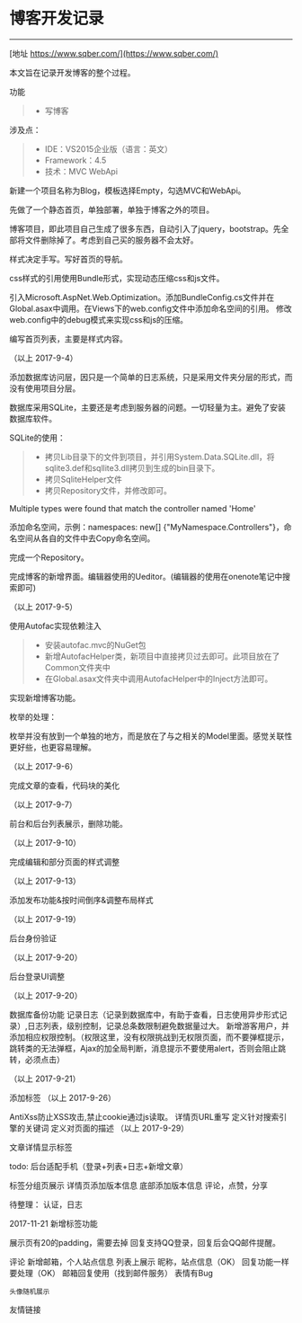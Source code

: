 # 博客开发记录

------
[地址 https://www.sqber.com/](https://www.sqber.com/)

本文旨在记录开发博客的整个过程。

功能
>* 写博客

涉及点：
>* IDE：VS2015企业版（语言：英文）
>* Framework：4.5
>* 技术：MVC WebApi 

新建一个项目名称为Blog，模板选择Empty，勾选MVC和WebApi。

先做了一个静态首页，单独部署，单独于博客之外的项目。

博客项目，即此项目自己生成了很多东西，自动引入了jquery，bootstrap。先全部将文件删除掉了。考虑到自己买的服务器不会太好。

样式决定手写。写好首页的导航。

css样式的引用使用Bundle形式，实现动态压缩css和js文件。

引入Microsoft.AspNet.Web.Optimization。添加BundleConfig.cs文件并在Global.asax中调用。在Views下的web.config文件中添加命名空间的引用。
修改web.config中的debug模式来实现css和js的压缩。

编写首页列表，主要是样式内容。

（以上 2017-9-4）

添加数据库访问层，因只是一个简单的日志系统，只是采用文件夹分层的形式，而没有使用项目分层。

数据库采用SQLite，主要还是考虑到服务器的问题。一切轻量为主。避免了安装数据库软件。

SQLite的使用：

>* 拷贝Lib目录下的文件到项目，并引用System.Data.SQLite.dll，将sqlite3.def和sqllite3.dll拷贝到生成的bin目录下。
>* 拷贝SqliteHelper文件
>* 拷贝Repository文件，并修改即可。

Multiple types were found that match the controller named 'Home'

添加命名空间，示例：namespaces:  new[] {"MyNamespace.Controllers"}，命名空间从各自的文件中去Copy命名空间。

完成一个Repository。

完成博客的新增界面。编辑器使用的Ueditor。(编辑器的使用在onenote笔记中搜索即可)

（以上 2017-9-5）

使用Autofac实现依赖注入

>* 安装autofac.mvc的NuGet包
>* 新增AutofacHelper类，新项目中直接拷贝过去即可。此项目放在了Common文件夹中
>* 在Global.asax文件夹中调用AutofacHelper中的Inject方法即可。

实现新增博客功能。

枚举的处理：

枚举并没有放到一个单独的地方，而是放在了与之相关的Model里面。感觉关联性更好些，也更容易理解。


（以上 2017-9-6）

完成文章的查看，代码块的美化

（以上 2017-9-7）

前台和后台列表展示，删除功能。

（以上 2017-9-10）

完成编辑和部分页面的样式调整

（以上 2017-9-13）

添加发布功能&按时间倒序&调整布局样式

（以上 2017-9-19）

后台身份验证

（以上 2017-9-20）

后台登录UI调整

（以上 2017-9-20）

数据库备份功能
记录日志（记录到数据库中，有助于查看，日志使用异步形式记录）,日志列表，级别控制，记录总条数限制避免数据量过大。
新增游客用户，并添加相应权限控制。（权限这里，没有权限挑战到无权限页面，而不要弹框提示，跳转类的无法弹框，Ajax的加全局判断，消息提示不要使用alert，否则会阻止跳转，必须点击）

（以上 2017-9-21）

添加标签
（以上 2017-9-26）

AntiXss防止XSS攻击,禁止cookie通过js读取。
详情页URL重写
定义针对搜索引擎的关键词
定义对页面的描述
（以上 2017-9-29）

文章详情显示标签

todo:
后台适配手机（登录+列表+日志+新增文章）

标签分组页展示
详情页添加版本信息
底部添加版本信息
评论，点赞，分享


待整理：
认证，日志

2017-11-21
新增标签功能

展示页有20的padding，需要去掉
回复支持QQ登录，回复后会QQ邮件提醒。

评论
	新增邮箱，个人站点信息
		列表上展示 昵称，站点信息（OK）
		回复功能一样要处理（OK）
		邮箱回复使用（找到邮件服务）
		表情有Bug

	头像随机展示

友情链接
